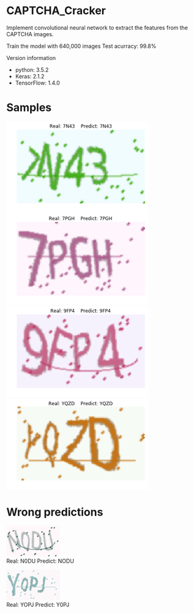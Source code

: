 # CAPTCHA_Cracker

Implement convolutional neural network to extract the features from the CAPTCHA images.

Train the model with 640,000 images
Test acurracy: 99.8%

Version information
- python: 3.5.2
- Keras: 2.1.2
- TensorFlow: 1.4.0

# Samples
![](https://github.com/ZhongzhuPeng/CAPTCHA_Cracker/blob/master/sample_images_of_results/7N43.png?raw=true)
![](https://github.com/ZhongzhuPeng/CAPTCHA_Cracker/blob/master/sample_images_of_results/7PGH.png?raw=true)
![](https://github.com/ZhongzhuPeng/CAPTCHA_Cracker/blob/master/sample_images_of_results/9FP4.png?raw=true)
![](https://github.com/ZhongzhuPeng/CAPTCHA_Cracker/blob/master/sample_images_of_results/YQZD.png?raw=true)

# Wrong predictions

![](https://github.com/ZhongzhuPeng/CAPTCHA_Cracker/blob/master/test_img/N0DU.jpg?raw=true)    
Real: N0DU    Predict: NODU

![](https://github.com/ZhongzhuPeng/CAPTCHA_Cracker/blob/master/test_img/YOPJ.jpg?raw=true)    
Real: YOPJ    Predict: Y0PJ
